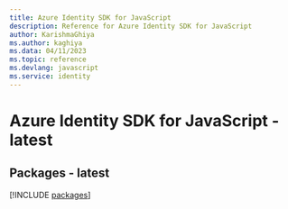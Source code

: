 ```yaml
---
title: Azure Identity SDK for JavaScript
description: Reference for Azure Identity SDK for JavaScript
author: KarishmaGhiya
ms.author: kaghiya
ms.data: 04/11/2023
ms.topic: reference
ms.devlang: javascript
ms.service: identity
---
```

# Azure Identity SDK for JavaScript - latest
## Packages - latest
[!INCLUDE [packages](identity-index.md)]